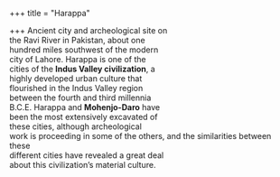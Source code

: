 +++
title = "Harappa"

+++
Ancient city and archeological site on  
the Ravi River in Pakistan, about one  
hundred miles southwest of the modern  
city of Lahore. Harappa is one of the  
cities of the **Indus Valley civilization**, a  
highly developed urban culture that  
flourished in the Indus Valley region  
between the fourth and third millennia  
B.C.E. Harappa and **Mohenjo-Daro** have  
been the most extensively excavated of  
these cities, although archeological  
work is proceeding in some of the others, and the similarities between these  
different cities have revealed a great deal  
about this civilization’s material culture.